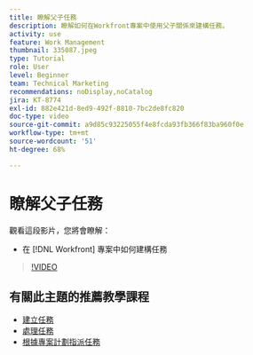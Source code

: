 ```yaml
---
title: 瞭解父子任務
description: 瞭解如何在Workfront專案中使用父子關係來建構任務。
activity: use
feature: Work Management
thumbnail: 335087.jpeg
type: Tutorial
role: User
level: Beginner
team: Technical Marketing
recommendations: noDisplay,noCatalog
jira: KT-8774
exl-id: 882e421d-8ed9-492f-8810-7bc2de8fc820
doc-type: video
source-git-commit: a9d85c93225055f4e8fcda93fb366f83ba960f0e
workflow-type: tm+mt
source-wordcount: '51'
ht-degree: 68%

---
```


# 瞭解父子任務

觀看這段影片，您將會瞭解：

* 在 [!DNL Workfront] 專案中如何建構任務

>[!VIDEO](https://video.tv.adobe.com/v/335087/?quality=12&learn=on)

## 有關此主題的推薦教學課程

* [建立任務](https://experienceleague.adobe.com/en/docs/workfront-learn/tutorials-workfront/manage-work/tasks/how-to-create-tasks)
* [處理任務](https://experienceleague.adobe.com/en/docs/workfront-learn/tutorials-workfront/manage-work/tasks/work-with-tasks)
* [根據專案計劃指派任務](https://experienceleague.adobe.com/en/docs/workfront-learn/tutorials-workfront/manage-work/tasks/assign-tasks-from-the-project-plan)

